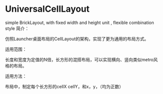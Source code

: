 # UniversalCellLayout
simple BrickLayout, with fixed width and height unit , flexible combination style
简介：

仿照Launcher桌面布局的CellLayout的架构，实现了更为通用的布局方式。

适用范围：

长度和宽度为定值的N倍，长方形的混搭布局，可以实现横向、竖向类似metro风格的布局。

适用方法：

布局中，制定每个长方形的cellX cellY，和x，y，（均为正数）

